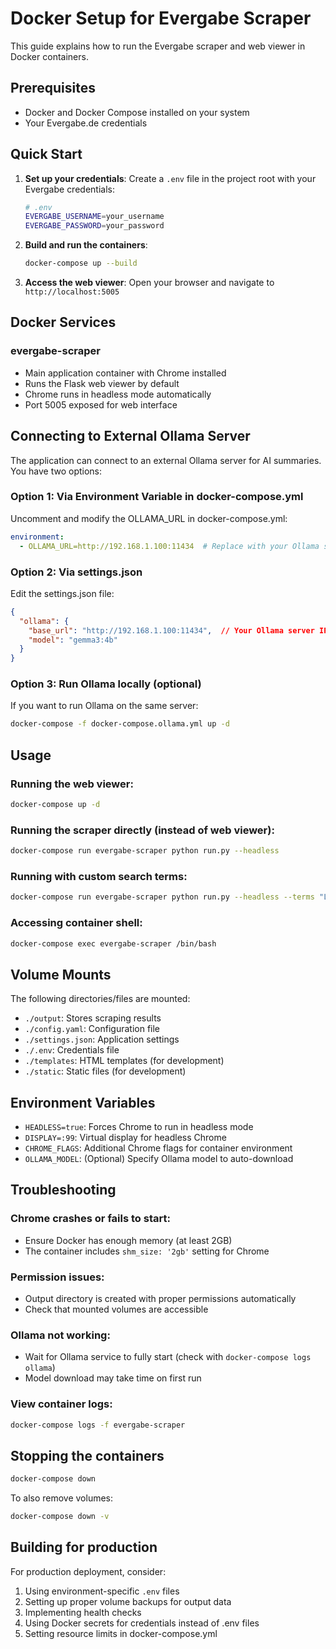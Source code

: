 # Docker Setup for Evergabe Scraper

This guide explains how to run the Evergabe scraper and web viewer in Docker containers.

## Prerequisites

- Docker and Docker Compose installed on your system
- Your Evergabe.de credentials

## Quick Start

1. **Set up your credentials**:
   Create a `.env` file in the project root with your Evergabe credentials:
   ```bash
   # .env
   EVERGABE_USERNAME=your_username
   EVERGABE_PASSWORD=your_password
   ```

2. **Build and run the containers**:
   ```bash
   docker-compose up --build
   ```

3. **Access the web viewer**:
   Open your browser and navigate to `http://localhost:5005`

## Docker Services

### evergabe-scraper
- Main application container with Chrome installed
- Runs the Flask web viewer by default
- Chrome runs in headless mode automatically
- Port 5005 exposed for web interface

## Connecting to External Ollama Server

The application can connect to an external Ollama server for AI summaries. You have two options:

### Option 1: Via Environment Variable in docker-compose.yml
Uncomment and modify the OLLAMA_URL in docker-compose.yml:
```yaml
environment:
  - OLLAMA_URL=http://192.168.1.100:11434  # Replace with your Ollama server IP
```

### Option 2: Via settings.json
Edit the settings.json file:
```json
{
  "ollama": {
    "base_url": "http://192.168.1.100:11434",  // Your Ollama server IP
    "model": "gemma3:4b"
  }
}
```

### Option 3: Run Ollama locally (optional)
If you want to run Ollama on the same server:
```bash
docker-compose -f docker-compose.ollama.yml up -d
```

## Usage

### Running the web viewer:
```bash
docker-compose up -d
```

### Running the scraper directly (instead of web viewer):
```bash
docker-compose run evergabe-scraper python run.py --headless
```

### Running with custom search terms:
```bash
docker-compose run evergabe-scraper python run.py --headless --terms "LED" "Straßenbeleuchtung"
```

### Accessing container shell:
```bash
docker-compose exec evergabe-scraper /bin/bash
```

## Volume Mounts

The following directories/files are mounted:
- `./output`: Stores scraping results
- `./config.yaml`: Configuration file
- `./settings.json`: Application settings
- `./.env`: Credentials file
- `./templates`: HTML templates (for development)
- `./static`: Static files (for development)

## Environment Variables

- `HEADLESS=true`: Forces Chrome to run in headless mode
- `DISPLAY=:99`: Virtual display for headless Chrome
- `CHROME_FLAGS`: Additional Chrome flags for container environment
- `OLLAMA_MODEL`: (Optional) Specify Ollama model to auto-download

## Troubleshooting

### Chrome crashes or fails to start:
- Ensure Docker has enough memory (at least 2GB)
- The container includes `shm_size: '2gb'` setting for Chrome

### Permission issues:
- Output directory is created with proper permissions automatically
- Check that mounted volumes are accessible

### Ollama not working:
- Wait for Ollama service to fully start (check with `docker-compose logs ollama`)
- Model download may take time on first run

### View container logs:
```bash
docker-compose logs -f evergabe-scraper
```

## Stopping the containers

```bash
docker-compose down
```

To also remove volumes:
```bash
docker-compose down -v
```

## Building for production

For production deployment, consider:
1. Using environment-specific `.env` files
2. Setting up proper volume backups for output data
3. Implementing health checks
4. Using Docker secrets for credentials instead of .env files
5. Setting resource limits in docker-compose.yml